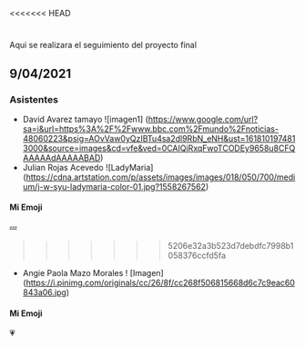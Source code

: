 <<<<<<< HEAD
# 
Aqui se realizara el seguimiento del proyecto final
## 9/04/2021 

### Asistentes 

* David Avarez tamayo
![imagen1] (https://www.google.com/url?sa=i&url=https%3A%2F%2Fwww.bbc.com%2Fmundo%2Fnoticias-48060223&psig=AOvVaw0yQzIBTu4sa2dl9RbN_eNH&ust=1618101974813000&source=images&cd=vfe&ved=0CAIQjRxqFwoTCODEy9658u8CFQAAAAAdAAAAABAD)
* Julian Rojas Acevedo
![LadyMaria] (https://cdna.artstation.com/p/assets/images/images/018/050/700/medium/j-w-syu-ladymaria-color-01.jpg?1558267562)

#### Mi Emoji
:zzz:
>>>>>>> 5206e32a3b523d7debdfc7998b1058376ccfd5fa
* Angie Paola Mazo Morales 
! [Imagen] (https://i.pinimg.com/originals/cc/26/8f/cc268f506815668d6c7c9eac60843a06.jpg)
#### Mi Emoji 
:heartpulse:
